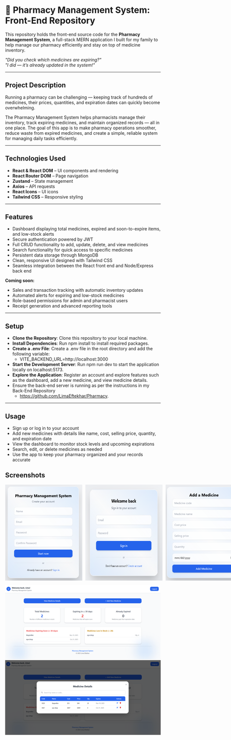 # 💊 **Pharmacy Management System: Front-End Repository**

This repository holds the front-end source code for the **Pharmacy Management System**, a full-stack MERN application I built for my family to help manage our pharmacy efficiently and stay on top of medicine inventory.

*"Did you check which medicines are expiring?"*  
*"I did — it’s already updated in the system!"*

____________________________________________________________________________________________________________________________________________________________________________________________________________________________________________

## **Project Description**

Running a pharmacy can be challenging — keeping track of hundreds of medicines, their prices, quantities, and expiration dates can quickly become overwhelming.

The Pharmacy Management System helps pharmacists manage their inventory, track expiring medicines, and maintain organized records — all in one place. The goal of this app is to make pharmacy operations smoother, reduce waste from expired medicines, and create a simple, reliable system for managing daily tasks efficiently.

____________________________________________________________________________________________________________________________________________________________________________________________________________________________________________

## **Technologies Used**

- **React & React DOM** – UI components and rendering  
- **React Router DOM** – Page navigation  
- **Zustand** – State management  
- **Axios** – API requests  
- **React Icons** – UI icons  
- **Tailwind CSS** – Responsive styling  

____________________________________________________________________________________________________________________________________________________________________________________________________________________________________________

## **Features**

- Dashboard displaying total medicines, expired and soon-to-expire items, and low-stock alerts  
- Secure authentication powered by JWT  
- Full CRUD functionality to add, update, delete, and view medicines  
- Search functionality for quick access to specific medicines  
- Persistent data storage through MongoDB  
- Clean, responsive UI designed with Tailwind CSS  
- Seamless integration between the React front end and Node/Express back end  

**Coming soon:**  
- Sales and transaction tracking with automatic inventory updates  
- Automated alerts for expiring and low-stock medicines  
- Role-based permissions for admin and pharmacist users  
- Receipt generation and advanced reporting tools  

____________________________________________________________________________________________________________________________________________________________________________________________________________________________________________

## **Setup**

- **Clone the Repository**: Clone this repository to your local machine.
- **Install Dependencies**: Run npm install to install required packages.
- **Create a .env File**: Create a .env file in the root directory and add the following variable:
   - VITE_BACKEND_URL=http://localhost:3000
- **Start the Development Server**: Run npm run dev to start the application locally on localhost:5173.
- **Explore the Application**: Register an account and explore features such as the dashboard, add a new medicine, and view medicine details.
- Ensure the back-end server is running as per the instructions in my Back-End Repository
   - https://github.com/LimaEftekhar/Pharmacy.

____________________________________________________________________________________________________________________________________________________________________________________________________________________________________________

## **Usage**

- Sign up or log in to your account
- Add new medicines with details like name, cost, selling price, quantity, and expiration date
- View the dashboard to monitor stock levels and upcoming expirations
- Search, edit, or delete medicines as needed
- Use the app to keep your pharmacy organized and your records accurate


## **Screenshots**

<div style="display: flex; gap: 10px;">
  <img src="src/assets/1-register.png" alt="Register Page" width="250"/>
  <img src="src/assets/2-login.png" alt="Login Page" width="250"/>
  <img src="src/assets/4-Add-medicine.png" alt="Add Medicine" width="250"/>
</div>

![Dashboard](src/assets/3-dashboard.png)
![Medicine Details](src/assets/5-Medicine-details.png)


